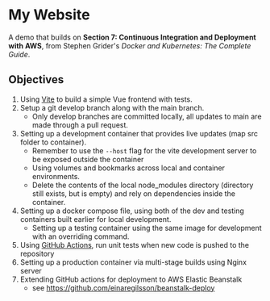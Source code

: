 # My Website

A demo that builds on **Section 7: Continuous Integration and Deployment with AWS**, from Stephen Grider's _Docker and Kubernetes: The Complete Guide_.

## Objectives

1. Using [Vite](https://vite.dev/) to build a simple Vue frontend with tests.
2. Setup a git develop branch along with the main branch.
   - Only develop branches are committed locally, all updates to main are made through a pull request.
3. Setting up a development container that provides live updates (map src folder to container).
   - Remember to use the `--host` flag for the vite development server to be exposed outside the container
   - Using volumes and bookmarks across local and container environments.
   - Delete the contents of the local node_modules directory (directory still exists, but is empty) and rely on dependencies inside the container.
4. Setting up a docker compose file, using both of the dev and testing containers built earlier for local development.
   - Setting up a testing container using the same image for development with an overriding command.
5. Using [GitHub Actions](https://docs.github.com/en/actions), run unit tests when new code is pushed to the repository
6. Setting up a production container via multi-stage builds using Nginx server
7. Extending GitHub actions for deployment to AWS Elastic Beanstalk
   - see https://github.com/einaregilsson/beanstalk-deploy
